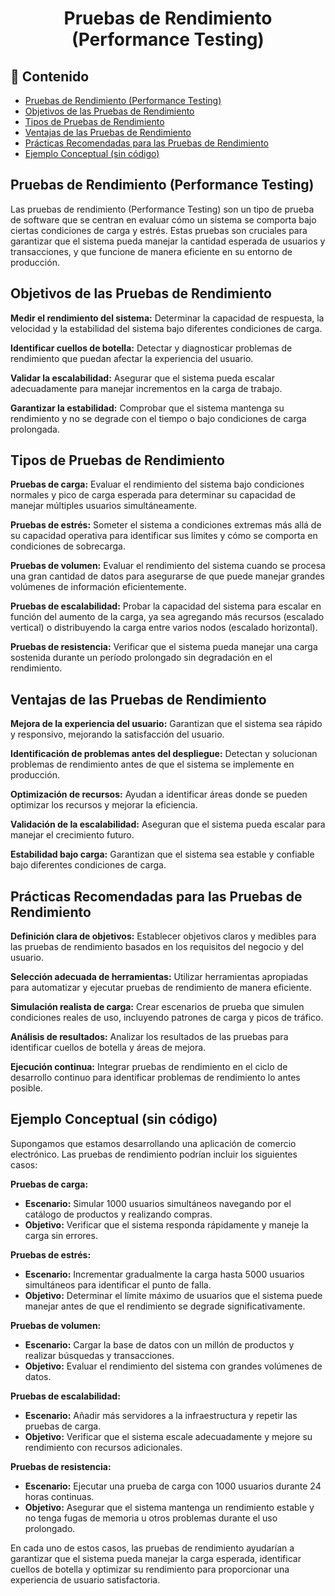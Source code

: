 <h1 align="center">Pruebas de Rendimiento (Performance Testing)</h1>

<h2>📑 Contenido</h2>

- [Pruebas de Rendimiento (Performance Testing)](#pruebas-de-rendimiento-performance-testing)
- [Objetivos de las Pruebas de Rendimiento](#objetivos-de-las-pruebas-de-rendimiento)
- [Tipos de Pruebas de Rendimiento](#tipos-de-pruebas-de-rendimiento)
- [Ventajas de las Pruebas de Rendimiento](#ventajas-de-las-pruebas-de-rendimiento)
- [Prácticas Recomendadas para las Pruebas de Rendimiento](#prácticas-recomendadas-para-las-pruebas-de-rendimiento)
- [Ejemplo Conceptual (sin código)](#ejemplo-conceptual-sin-código)

## Pruebas de Rendimiento (Performance Testing)

Las pruebas de rendimiento (Performance Testing) son un tipo de prueba de software que se centran en evaluar cómo un sistema se comporta bajo ciertas condiciones de carga y estrés. Estas pruebas son cruciales para garantizar que el sistema pueda manejar la cantidad esperada de usuarios y transacciones, y que funcione de manera eficiente en su entorno de producción.

## Objetivos de las Pruebas de Rendimiento

**Medir el rendimiento del sistema:** Determinar la capacidad de respuesta, la velocidad y la estabilidad del sistema bajo diferentes condiciones de carga.

**Identificar cuellos de botella:** Detectar y diagnosticar problemas de rendimiento que puedan afectar la experiencia del usuario.

**Validar la escalabilidad:** Asegurar que el sistema pueda escalar adecuadamente para manejar incrementos en la carga de trabajo.

**Garantizar la estabilidad:** Comprobar que el sistema mantenga su rendimiento y no se degrade con el tiempo o bajo condiciones de carga prolongada.

## Tipos de Pruebas de Rendimiento

**Pruebas de carga:** Evaluar el rendimiento del sistema bajo condiciones normales y pico de carga esperada para determinar su capacidad de manejar múltiples usuarios simultáneamente.

**Pruebas de estrés:** Someter el sistema a condiciones extremas más allá de su capacidad operativa para identificar sus límites y cómo se comporta en condiciones de sobrecarga.

**Pruebas de volumen:** Evaluar el rendimiento del sistema cuando se procesa una gran cantidad de datos para asegurarse de que puede manejar grandes volúmenes de información eficientemente.

**Pruebas de escalabilidad:** Probar la capacidad del sistema para escalar en función del aumento de la carga, ya sea agregando más recursos (escalado vertical) o distribuyendo la carga entre varios nodos (escalado horizontal).

**Pruebas de resistencia:** Verificar que el sistema pueda manejar una carga sostenida durante un período prolongado sin degradación en el rendimiento.

## Ventajas de las Pruebas de Rendimiento

**Mejora de la experiencia del usuario:** Garantizan que el sistema sea rápido y responsivo, mejorando la satisfacción del usuario.

**Identificación de problemas antes del despliegue:** Detectan y solucionan problemas de rendimiento antes de que el sistema se implemente en producción.

**Optimización de recursos:** Ayudan a identificar áreas donde se pueden optimizar los recursos y mejorar la eficiencia.

**Validación de la escalabilidad:** Aseguran que el sistema pueda escalar para manejar el crecimiento futuro.

**Estabilidad bajo carga:** Garantizan que el sistema sea estable y confiable bajo diferentes condiciones de carga.

## Prácticas Recomendadas para las Pruebas de Rendimiento

**Definición clara de objetivos:** Establecer objetivos claros y medibles para las pruebas de rendimiento basados en los requisitos del negocio y del usuario.

**Selección adecuada de herramientas:** Utilizar herramientas apropiadas para automatizar y ejecutar pruebas de rendimiento de manera eficiente.

**Simulación realista de carga:** Crear escenarios de prueba que simulen condiciones reales de uso, incluyendo patrones de carga y picos de tráfico.

**Análisis de resultados:** Analizar los resultados de las pruebas para identificar cuellos de botella y áreas de mejora.

**Ejecución continua:** Integrar pruebas de rendimiento en el ciclo de desarrollo continuo para identificar problemas de rendimiento lo antes posible.

## Ejemplo Conceptual (sin código)

Supongamos que estamos desarrollando una aplicación de comercio electrónico. Las pruebas de rendimiento podrían incluir los siguientes casos:

**Pruebas de carga:**

- **Escenario:** Simular 1000 usuarios simultáneos navegando por el catálogo de productos y realizando compras.
- **Objetivo:** Verificar que el sistema responda rápidamente y maneje la carga sin errores.

**Pruebas de estrés:**

- **Escenario:** Incrementar gradualmente la carga hasta 5000 usuarios simultáneos para identificar el punto de falla.
- **Objetivo:** Determinar el límite máximo de usuarios que el sistema puede manejar antes de que el rendimiento se degrade significativamente.

**Pruebas de volumen:**

- **Escenario:** Cargar la base de datos con un millón de productos y realizar búsquedas y transacciones.
- **Objetivo:** Evaluar el rendimiento del sistema con grandes volúmenes de datos.

**Pruebas de escalabilidad:**

- **Escenario:** Añadir más servidores a la infraestructura y repetir las pruebas de carga.
- **Objetivo:** Verificar que el sistema escale adecuadamente y mejore su rendimiento con recursos adicionales.

**Pruebas de resistencia:**

- **Escenario:** Ejecutar una prueba de carga con 1000 usuarios durante 24 horas continuas.
- **Objetivo:** Asegurar que el sistema mantenga un rendimiento estable y no tenga fugas de memoria u otros problemas durante el uso prolongado.

En cada uno de estos casos, las pruebas de rendimiento ayudarían a garantizar que el sistema pueda manejar la carga esperada, identificar cuellos de botella y optimizar su rendimiento para proporcionar una experiencia de usuario satisfactoria.
